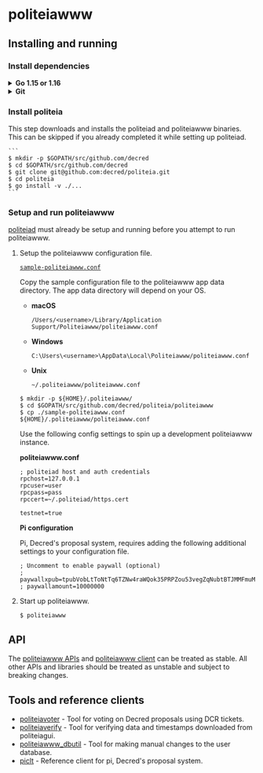 politeiawww
====

## Installing and running

### Install dependencies

<details><summary><b>Go 1.15 or 1.16</b></summary>

  Installation instructions can be at https://golang.org/doc/install.
  Ensure Go was installed properly and is a supported version:
  ```
  $ go version
  $ go env GOROOT GOPATH
  ```
  NOTE: `GOROOT` and `GOPATH` must not be on the same path. Since Go 1.8
  (2016), `GOROOT` and `GOPATH` are set automatically, and you do not need to
  change them. However, you still need to add `$GOPATH/bin` to your `PATH` in
  order to run binaries installed by `go get` and `go install` (On Windows,
  this happens automatically).

  Unix example -- add these lines to .profile:

  ```
  PATH="$PATH:/usr/local/go/bin"  # main Go binaries ($GOROOT/bin)
  PATH="$PATH:$HOME/go/bin"       # installed Go projects ($GOPATH/bin)
  ```

</details>

<details><summary><b>Git</b></summary>

  Installation instructions can be found at https://git-scm.com or
  https://gitforwindows.org.
  ```
  $ git version
  ```

</details>

### Install politeia

This step downloads and installs the politeiad and politeiawww binaries. This
can be skipped if you already completed it while setting up politeiad.

    ```
    $ mkdir -p $GOPATH/src/github.com/decred
    $ cd $GOPATH/src/github.com/decred
    $ git clone git@github.com:decred/politeia.git
    $ cd politeia
    $ go install -v ./...
    ```

### Setup and run politeiawww

[politeiad](https://github.com/decred/politeia/tree/master/politeiad#politeiad)
must already be setup and running before you attempt to run politeiawww.

1. Setup the politeiawww configuration file.

   [`sample-politeiawww.conf`](https://github.com/decred/politeia/blob/master/politeiawww/sample-politeiawww.conf)

   Copy the sample configuration file to the politeiawww app data directory.
   The app data directory will depend on your OS.

   * **macOS**

     `/Users/<username>/Library/Application Support/Politeiawww/politeiawww.conf`

   * **Windows**

     `C:\Users\<username>\AppData\Local\Politeiawww/politeiawww.conf`

   * **Unix**

     `~/.politeiawww/politeiawww.conf`

    ``` 
    $ mkdir -p ${HOME}/.politeiawww/
    $ cd $GOPATH/src/github.com/decred/politeia/politeiawww
    $ cp ./sample-politeiawww.conf ${HOME}/.politeiawww/politeiawww.conf
    ```

    Use the following config settings to spin up a development politeiawww
    instance.

   **politeiawww.conf**

    ```
    ; politeiad host and auth credentials
    rpchost=127.0.0.1
    rpcuser=user
    rpcpass=pass
    rpccert=~/.politeiad/https.cert

    testnet=true
    ```
    **Pi configuration**

    Pi, Decred's proposal system, requires adding the following additional
    settings to your configuration file.  

    ```
    ; Uncomment to enable paywall (optional)
    ; paywallxpub=tpubVobLtToNtTq6TZNw4raWQok35PRPZou53vegZqNubtBTJMMFmuMpWybFCfweJ52N8uZJPZZdHE5SRnBBuuRPfC5jdNstfKjiAs8JtbYG9jx
    ; paywallamount=10000000
    ```

2. Start up politeiawww.

    ```
    $ politeiawww
    ```
## API

The [politeiawww APIs](https://github.com/decred/politeia/tree/master/politeiawww/api/)
and [politeiawww client](https://github.com/decred/politeia/tree/master/politeiawww/client)
can be treated as stable. All other APIs and libraries should be treated as
unstable and subject to breaking changes.


## Tools and reference clients

* [politeiavoter](https://github.com/decred/politeia/tree/master/politeiawww/cmd/politeiavoter) - 
  Tool for voting on Decred proposals using DCR tickets.
* [politeiaverify](https://github.com/decred/politeia/tree/master/politeiawww/cmd/politeiaverify) - 
  Tool for verifying data and timestamps downloaded from politeiagui.
* [politeiawww_dbutil](https://github.com/decred/politeia/tree/master/politeiawww/cmd/politeiawww_dbutil) - 
  Tool for making manual changes to the user database.
* [piclt](https://github.com/decred/politeia/tree/master/politeiawww/cmd/pictl) -
  Reference client for pi, Decred's proposal system.

